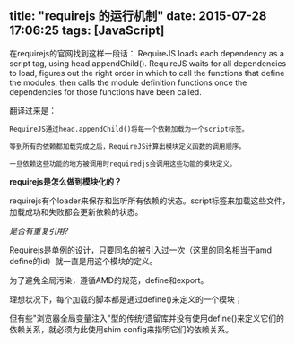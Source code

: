 title: "requirejs 的运行机制"
date: 2015-07-28 17:06:25
tags: [JavaScript]
---


在requirejs的官网找到这样一段话：
    RequireJS loads each dependency as a script tag, using head.appendChild().
    RequireJS waits for all dependencies to load, figures out the right order in which to call the functions that define the modules,
    then calls the module definition functions once the dependencies for those functions have been called. 
    
翻译过来是：

    RequireJS通过head.appendChild()将每一个依赖加载为一个script标签。
    
    等到所有的依赖都加载完成之后，RequireJS计算出模块定义函数的调用顺序。
    
    一旦依赖这些功能的地方被调用时requiredjs会调用这些功能的模块定义。
    
  
**requirejs是怎么做到模块化的？** 
   
requirejs有个loader来保存和监听所有依赖的状态。script标签来加载这些文件，加载成功和失败都会更新依赖的状态。

*是否有重复引用?*

Requirejs是单例的设计，只要同名的被引入过一次（这里的同名相当于amd define的id）就一直是用这个模块的定义。

为了避免全局污染，遵循AMD的规范，define和export。

理想状况下，每个加载的脚本都是通过define()来定义的一个模块；

但有些"浏览器全局变量注入"型的传统/遗留库并没有使用define()来定义它们的依赖关系，就必须为此使用shim config来指明它们的依赖关系。 







    
